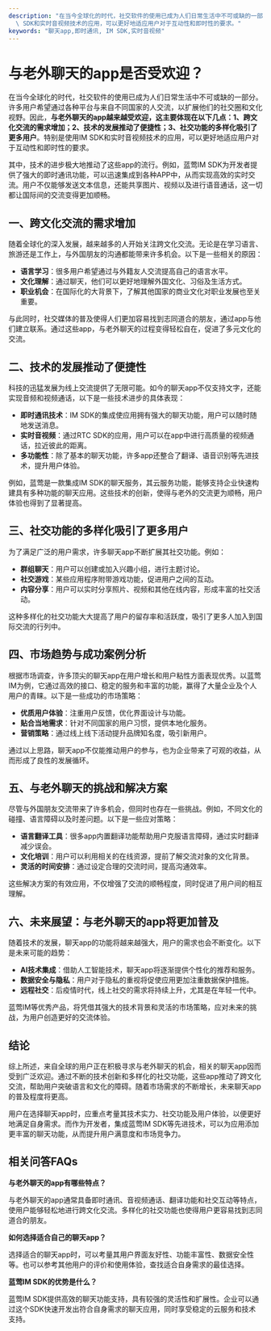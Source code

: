 ```yaml
---
description: "在当今全球化的时代，社交软件的使用已成为人们日常生活中不可或缺的一部分。许多用户希望通过各种平台与来自不同国家的人交流，以扩展他们的社交圈和文化视野。因此，**与老外聊天的app越来越受欢迎，这主要体现在以下几点：1、跨文化交流的需求增加；2、技术的发展推动了便捷性；3、社交功能的多样化吸引了更多用户**。特别是使用IM\
  \ SDK和实时音视频技术的应用，可以更好地适应用户对于互动性和即时性的要求。"
keywords: "聊天app,即时通讯, IM SDK,实时音视频"
---
```

# 与老外聊天的app是否受欢迎？

在当今全球化的时代，社交软件的使用已成为人们日常生活中不可或缺的一部分。许多用户希望通过各种平台与来自不同国家的人交流，以扩展他们的社交圈和文化视野。因此，**与老外聊天的app越来越受欢迎，这主要体现在以下几点：1、跨文化交流的需求增加；2、技术的发展推动了便捷性；3、社交功能的多样化吸引了更多用户**。特别是使用IM SDK和实时音视频技术的应用，可以更好地适应用户对于互动性和即时性的要求。

其中，技术的进步极大地推动了这些app的流行。例如，蓝莺IM SDK为开发者提供了强大的即时通讯功能，可以迅速集成到各种APP中，从而实现高效的实时交流。用户不仅能够发送文本信息，还能共享图片、视频以及进行语音通话，这一切都让国际间的交流变得更加顺畅。

## 一、跨文化交流的需求增加

随着全球化的深入发展，越来越多的人开始关注跨文化交流。无论是在学习语言、旅游还是工作上，与外国朋友的沟通都能带来许多机会。以下是一些相关的原因：

- **语言学习**：很多用户希望通过与外籍友人交流提高自己的语言水平。
- **文化理解**：通过聊天，他们可以更好地理解外国文化、习俗及生活方式。
- **职业机会**：在国际化的大背景下，了解其他国家的商业文化对职业发展也至关重要。

与此同时，社交媒体的普及使得人们更加容易找到志同道合的朋友，通过app与他们建立联系。通过这些app，与老外聊天的过程变得轻松自在，促进了多元文化的交流。

## 二、技术的发展推动了便捷性

科技的迅猛发展为线上交流提供了无限可能。如今的聊天app不仅支持文字，还能实现音频和视频通话，以下是一些技术进步的具体表现：

- **即时通讯技术**：IM SDK的集成使应用拥有强大的聊天功能，用户可以随时随地发送消息。
- **实时音视频**：通过RTC SDK的应用，用户可以在app中进行高质量的视频通话，拉近彼此的距离。
- **多功能性**：除了基本的聊天功能，许多app还整合了翻译、语音识别等先进技术，提升用户体验。

例如，蓝莺是一款集成IM SDK的聊天服务，其云服务功能，能够支持企业快速构建具有多种功能的聊天应用。这些技术的创新，使得与老外的交流更为顺畅，用户体验也得到了显著提高。

## 三、社交功能的多样化吸引了更多用户

为了满足广泛的用户需求，许多聊天app不断扩展其社交功能。例如：

- **群组聊天**：用户可以创建或加入兴趣小组，进行主题讨论。
- **社交游戏**：某些应用程序附带游戏功能，促进用户之间的互动。
- **内容分享**：用户可以实时分享照片、视频和其他在线内容，形成丰富的社交活动。

这种多样化的社交功能大大提高了用户的留存率和活跃度，吸引了更多人加入到国际交流的行列中。

## 四、市场趋势与成功案例分析

根据市场调查，许多顶尖的聊天app在用户增长和用户粘性方面表现优秀。以蓝莺IM为例，它通过高效的接口、稳定的服务和丰富的功能，赢得了大量企业及个人用户的青睐。以下是一些成功的市场策略：

- **优质用户体验**：注重用户反馈，优化界面设计与功能。
- **贴合当地需求**：针对不同国家的用户习惯，提供本地化服务。
- **营销策略**：通过线上线下活动提升品牌知名度，吸引新用户。

通过以上思路，聊天app不仅能推动用户的参与，也为企业带来了可观的收益，从而形成了良性的发展循环。

## 五、与老外聊天的挑战和解决方案

尽管与外国朋友交流带来了许多机会，但同时也存在一些挑战。例如，不同文化的碰撞、语言障碍以及时差问题。以下是一些应对策略：

- **语言翻译工具**：很多app内置翻译功能帮助用户克服语言障碍，通过实时翻译减少误会。
- **文化培训**：用户可以利用相关的在线资源，提前了解交流对象的文化背景。
- **灵活的时间安排**：通过设定合理的交流时间，提高沟通效率。

这些解决方案的有效应用，不仅增强了交流的顺畅程度，同时促进了用户间的相互理解。

## 六、未来展望：与老外聊天的app将更加普及

随着技术的发展，聊天app的功能将越来越强大，用户的需求也会不断变化。以下是未来可能的趋势：

- **AI技术集成**：借助人工智能技术，聊天app将逐渐提供个性化的推荐和服务。
- **数据安全与隐私**：用户对于隐私的重视将促使应用更加注重数据保护措施。
- **远程社交**：后疫情时代，线上社交的需求将持续上升，尤其是在年轻一代中。

蓝莺IM等优秀产品，将凭借其强大的技术背景和灵活的市场策略，应对未来的挑战，为用户创造更好的交流体验。

## 结论

综上所述，来自全球的用户正在积极寻求与老外聊天的机会，相关的聊天app因而受到广泛欢迎。通过不断的技术创新和多样化的社交功能，这些app推动了跨文化交流，帮助用户突破语言和文化的障碍。随着市场需求的不断增长，未来聊天app的普及程度将更高。

用户在选择聊天app时，应重点考量其技术实力、社交功能及用户体验，以便更好地满足自身需求。而作为开发者，集成蓝莺IM SDK等先进技术，可以为应用添加更丰富的聊天功能，从而提升用户满意度和市场竞争力。

## 相关问答FAQs

**与老外聊天的app有哪些特点？**

与老外聊天的app通常具备即时通讯、音视频通话、翻译功能和社交互动等特点，使用户能够轻松地进行跨文化交流。多样化的社交功能也使得用户更容易找到志同道合的朋友。

**如何选择适合自己的聊天app？**

选择适合的聊天app时，可以考量其用户界面友好性、功能丰富性、数据安全性等。也可以参考其他用户的评价和使用体验，查找适合自身需求的最佳选择。

**蓝莺IM SDK的优势是什么？**

蓝莺IM SDK提供高效的聊天功能支持，具有较强的灵活性和扩展性。企业可以通过这个SDK快速开发出符合自身需求的聊天应用，同时享受稳定的云服务和技术支持。
